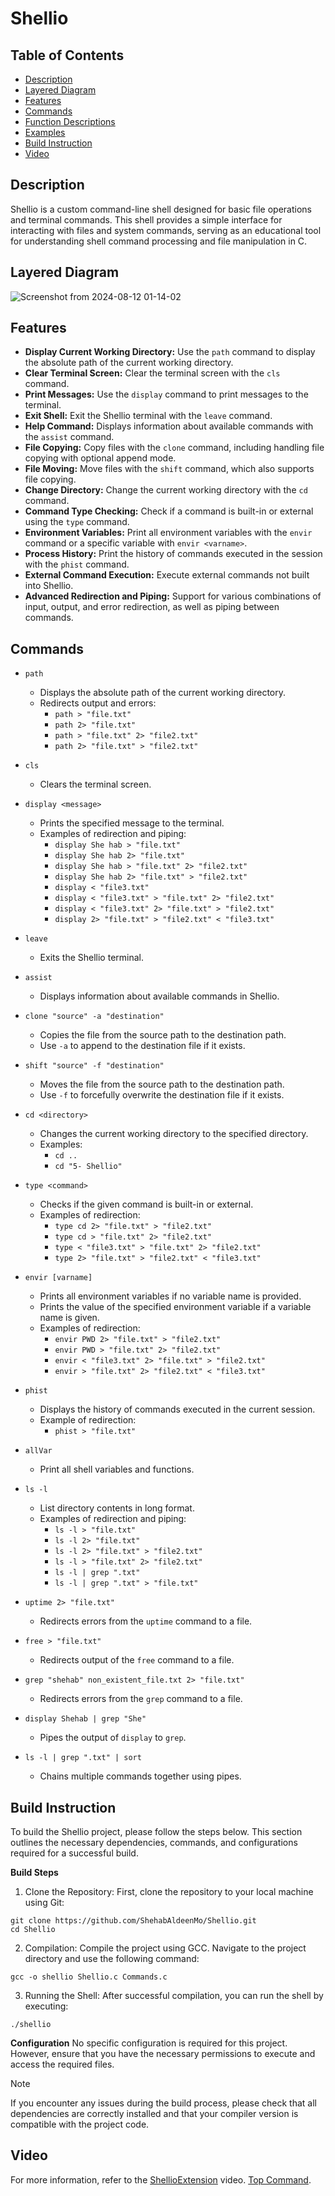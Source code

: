 # Shellio

## Table of Contents

- [Description](#description)
- [Layered Diagram](#layered-diagram)
- [Features](#features)
- [Commands](#commands)
- [Function Descriptions](#function-descriptions)
- [Examples](#examples)
- [Build Instruction](#build-instruction)
- [Video](#video)

## Description
Shellio is a custom command-line shell designed for basic file operations and terminal commands. This shell provides a simple interface for interacting with files and system commands, serving as an educational tool for understanding shell command processing and file manipulation in C.

## Layered Diagram
![Screenshot from 2024-08-12 01-14-02](https://github.com/user-attachments/assets/0787465a-a80f-4121-95b8-e9cbc2968b7a)

## Features
- **Display Current Working Directory:** Use the `path` command to display the absolute path of the current working directory.
- **Clear Terminal Screen:** Clear the terminal screen with the `cls` command.
- **Print Messages:** Use the `display` command to print messages to the terminal.
- **Exit Shell:** Exit the Shellio terminal with the `leave` command.
- **Help Command:** Displays information about available commands with the `assist` command.
- **File Copying:** Copy files with the `clone` command, including handling file copying with optional append mode.
- **File Moving:** Move files with the `shift` command, which also supports file copying.
- **Change Directory:** Change the current working directory with the `cd` command.
- **Command Type Checking:** Check if a command is built-in or external using the `type` command.
- **Environment Variables:** Print all environment variables with the `envir` command or a specific variable with `envir <varname>`.
- **Process History:** Print the history of commands executed in the session with the `phist` command.
- **External Command Execution:** Execute external commands not built into Shellio.
- **Advanced Redirection and Piping:** Support for various combinations of input, output, and error redirection, as well as piping between commands.

## Commands

- `path`
  - Displays the absolute path of the current working directory.
  - Redirects output and errors:
    - `path > "file.txt"`
    - `path 2> "file.txt"`
    - `path > "file.txt" 2> "file2.txt"`
    - `path 2> "file.txt" > "file2.txt"`

- `cls`
  - Clears the terminal screen.

- `display <message>`
  - Prints the specified message to the terminal.
  - Examples of redirection and piping:
    - `display She hab > "file.txt"`
    - `display She hab 2> "file.txt"`
    - `display She hab > "file.txt" 2> "file2.txt"`
    - `display She hab 2> "file.txt" > "file2.txt"`
    - `display < "file3.txt"`
    - `display < "file3.txt" > "file.txt" 2> "file2.txt"`
    - `display < "file3.txt" 2> "file.txt" > "file2.txt"`
    - `display 2> "file.txt" > "file2.txt" < "file3.txt"`

- `leave`
  - Exits the Shellio terminal.

- `assist`
  - Displays information about available commands in Shellio.

- `clone "source" -a "destination"`
  - Copies the file from the source path to the destination path.
  - Use `-a` to append to the destination file if it exists.

- `shift "source" -f "destination"`
  - Moves the file from the source path to the destination path.
  - Use `-f` to forcefully overwrite the destination file if it exists.

- `cd <directory>`
  - Changes the current working directory to the specified directory.
  - Examples:
    - `cd ..`
    - `cd "5- Shellio"`

- `type <command>`
  - Checks if the given command is built-in or external.
  - Examples of redirection:
    - `type cd 2> "file.txt" > "file2.txt"`
    - `type cd > "file.txt" 2> "file2.txt"`
    - `type < "file3.txt" > "file.txt" 2> "file2.txt"`
    - `type 2> "file.txt" > "file2.txt" < "file3.txt"`

- `envir [varname]`
  - Prints all environment variables if no variable name is provided.
  - Prints the value of the specified environment variable if a variable name is given.
  - Examples of redirection:
    - `envir PWD 2> "file.txt" > "file2.txt"`
    - `envir PWD > "file.txt" 2> "file2.txt"`
    - `envir < "file3.txt" 2> "file.txt" > "file2.txt"`
    - `envir > "file.txt" 2> "file2.txt" < "file3.txt"`

- `phist`
  - Displays the history of commands executed in the current session.
  - Example of redirection:
    - `phist > "file.txt"`

- `allVar`
  - Print all shell variables and functions.

- `ls -l`
  - List directory contents in long format.
  - Examples of redirection and piping:
    - `ls -l > "file.txt"`
    - `ls -l 2> "file.txt"`
    - `ls -l 2> "file.txt" > "file2.txt"`
    - `ls -l > "file.txt" 2> "file2.txt"`
    - `ls -l | grep ".txt"`
    - `ls -l | grep ".txt" > "file.txt"`

- `uptime 2> "file.txt"`
  - Redirects errors from the `uptime` command to a file.

- `free > "file.txt"`
  - Redirects output of the `free` command to a file.

- `grep "shehab" non_existent_file.txt 2> "file.txt"`
  - Redirects errors from the `grep` command to a file.

- `display Shehab | grep "She"`
  - Pipes the output of `display` to `grep`.

- `ls -l | grep ".txt" | sort`
  - Chains multiple commands together using pipes.

## Build Instruction 
To build the Shellio project, please follow the steps below. This section outlines the necessary dependencies, commands, and configurations required for a successful build.

**Build Steps**
1. Clone the Repository:
First, clone the repository to your local machine using Git:
```
git clone https://github.com/ShehabAldeenMo/Shellio.git
cd Shellio
```

2. Compilation:
Compile the project using GCC. Navigate to the project directory and use the following command:
```
gcc -o shellio Shellio.c Commands.c
```

3. Running the Shell:
After successful compilation, you can run the shell by executing:
```
./shellio
```

**Configuration**
No specific configuration is required for this project. However, ensure that you have the necessary permissions to execute and access the required files.

> [!NOTE] 
> If you encounter any issues during the build process, please check that all dependencies are correctly installed and that your compiler version is compatible with the project code.


## Video 
For more information, refer to the [ShellioExtension](https://drive.google.com/file/d/1DLD2KaxgyIb-XGvdjJUe9hwI7Du5w_BR/view?usp=sharing) video. [Top Command](https://drive.google.com/file/d/1u3KhDqusk7k4APHgFe96Ub4sGcGf5L7j/view?usp=drive_link).
